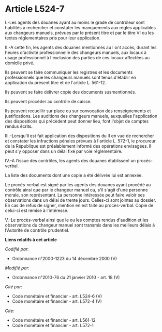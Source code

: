# Article L524-7

I.-Les agents des douanes ayant au moins le grade de contrôleur sont habilités à rechercher et constater les manquements aux
règles applicables aux changeurs manuels, prévues par le présent titre et par le titre VI ou les textes réglementaires pris
pour leur application. 

II.-A cette fin, les agents des douanes mentionnés au I ont accès, durant les heures d'activité professionnelle des changeurs
manuels, aux locaux à usage professionnel à l'exclusion des parties de ces locaux affectées au domicile privé. 

Ils peuvent se faire communiquer les registres et les documents professionnels que les changeurs manuels sont tenus d'établir
en application du présent titre et de l'article L. 561-12. 

Ils peuvent se faire délivrer copie des documents susmentionnés. 

Ils peuvent procéder au contrôle de caisse. 

Ils peuvent recueillir sur place ou sur convocation des renseignements et justifications. Les auditions des changeurs
manuels, auxquelles l'application des dispositions qui précèdent peut donner lieu, font l'objet de comptes rendus écrits. 

III.-Lorsqu'il est fait application des dispositions du II en vue de rechercher et constater les infractions pénales prévues
à l'article L. 572-1, le procureur de la République est préalablement informé des opérations envisagées. Il peut s'y opposer
dans un délai fixé par voie réglementaire. 

IV.-A l'issue des contrôles, les agents des douanes établissent un procès-verbal. 

La liste des documents dont une copie a été délivrée lui est annexée. 

Le procès-verbal est signé par les agents des douanes ayant procédé au contrôle ainsi que par le changeur manuel ou, s'il
s'agit d'une personne morale, son représentant. La personne intéressée peut faire valoir ses observations dans un délai de
trente jours. Celles-ci sont jointes au dossier. En cas de refus de signer, mention en est faite au procès-verbal. Copie de
celui-ci est remise à l'intéressé.

V.-Le procès-verbal ainsi que le ou les comptes rendus d'audition et les observations du changeur manuel sont transmis dans
les meilleurs délais à l'Autorité de contrôle prudentiel.

**Liens relatifs à cet article**

_Codifié par_:

  - Ordonnance n°2000-1223 du 14 décembre 2000 (V)

_Modifié par_:

  - Ordonnance n°2010-76 du 21 janvier 2010 - art. 18 (V)

_Cité par_:

  - Code monétaire et financier - art. L524-6 (V)
  - Code monétaire et financier - art. L572-4 (V)

_Cite_:

  - Code monétaire et financier - art. L561-12
  - Code monétaire et financier - art. L572-1
